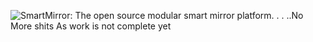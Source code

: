 ![SmartMirror: The open source modular smart mirror platform. ](.github/header.png)
.
.
..No More shits As work is not complete yet